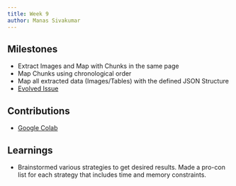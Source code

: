 ```yaml
---
title: Week 9
author: Manas Sivakumar
---
```


## Milestones
- Extract Images and Map with Chunks in the same page
- Map Chunks using chronological order
- Map all extracted data (Images/Tables) with the defined JSON Structure
- [Evolved Issue](https://github.com/Samagra-Development/ai-tools/issues/235)

## Contributions
- [Google Colab](https://colab.research.google.com/drive/1dtIgnFdyLK-dZjBNdbp1_C7L-QiE6wLN#scrollTo=MQIkGCXSzeRC)
  
## Learnings
- Brainstormed various strategies to get desired results. Made a pro-con list for each strategy that includes time and memory constraints.
